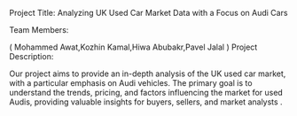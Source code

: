 Project Title: Analyzing UK Used Car Market Data with a Focus on Audi Cars

Team Members:

( Mohammed Awat,Kozhin Kamal,Hiwa Abubakr,Pavel Jalal ) Project Description:

Our project aims to provide an in-depth analysis of the UK used car market, with a particular emphasis on Audi vehicles. The primary goal is to understand the trends, pricing, and factors influencing the market for used Audis, providing valuable insights for buyers, sellers, and market analysts .
